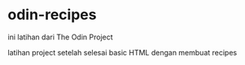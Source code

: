 # odin-recipes
ini latihan dari The Odin Project

latihan project setelah selesai basic HTML dengan membuat recipes